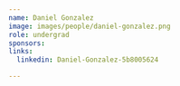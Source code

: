 ```yaml
---
name: Daniel Gonzalez
image: images/people/daniel-gonzalez.png
role: undergrad
sponsors: 
links:
  linkedin: Daniel-Gonzalez-5b8005624

---
```

